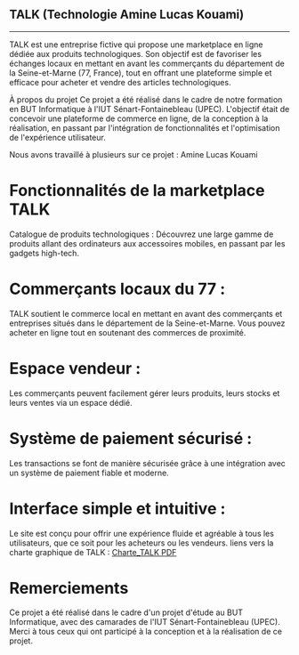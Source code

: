## TALK (Technologie Amine Lucas Kouami)
------------------------------------------------------------------------------------------------------------------------------------------------------------------------------------------

TALK est une entreprise fictive qui propose une marketplace en ligne dédiée aux produits technologiques. Son objectif est de favoriser les échanges locaux en mettant en avant les commerçants du département de la Seine-et-Marne (77, France), tout en offrant une plateforme simple et efficace pour acheter et vendre des articles technologiques.

À propos du projet
Ce projet a été réalisé dans le cadre de notre formation en BUT Informatique à l'IUT Sénart-Fontainebleau (UPEC). L'objectif était de concevoir une plateforme de commerce en ligne, de la conception à la réalisation, en passant par l'intégration de fonctionnalités et l'optimisation de l'expérience utilisateur.

Nous avons travaillé à plusieurs sur ce projet :
  Amine
  Lucas
  Kouami

# Fonctionnalités de la marketplace TALK
Catalogue de produits technologiques :
Découvrez une large gamme de produits allant des ordinateurs aux accessoires mobiles, en passant par les gadgets high-tech.

# Commerçants locaux du 77 :
TALK soutient le commerce local en mettant en avant des commerçants et entreprises situés dans le département de la Seine-et-Marne. Vous pouvez acheter en ligne tout en soutenant des commerces de proximité.

# Espace vendeur :
Les commerçants peuvent facilement gérer leurs produits, leurs stocks et leurs ventes via un espace dédié.

# Système de paiement sécurisé :
Les transactions se font de manière sécurisée grâce à une intégration avec un système de paiement fiable et moderne.

# Interface simple et intuitive :
Le site est conçu pour offrir une expérience fluide et agréable à tous les utilisateurs, que ce soit pour les acheteurs ou les vendeurs.
liens vers la charte graphique de TALK :  [Charte_TALK PDF](./charte_TALK.pdf)

# Remerciements
Ce projet a été réalisé dans le cadre d'un projet d'étude au BUT Informatique, avec des camarades de l'IUT Sénart-Fontainebleau (UPEC). Merci à tous ceux qui ont participé à la conception et à la réalisation de ce projet.
